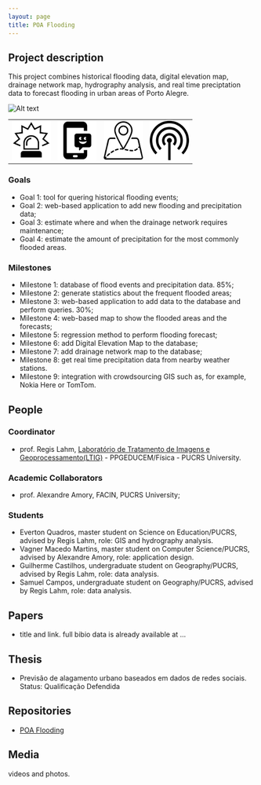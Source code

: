 ```yaml
---
layout: page
title: POA Flooding
---
```


## Project description

This project combines historical flooding data, digital elevation map, drainage network map, hydrography analysis, and real time preciptation data to forecast flooding in urban areas of Porto Alegre.

![Alt text](./proj1.jpg?raw=true "Project diagram")

| | | | |
| --- | --- | --- | --- |
| ![alerts](../images/icons/alert.png "generates alerts") |  ![mobile app](../images/icons/mob-app.png "mobile app") | ![GIS](../images/icons/geo.png "GIS app")  | ![sensors](../images/icons/sensor.png "sensors") |


### Goals

 - Goal 1: tool for quering historical flooding events;
 - Goal 2: web-based application to add new flooding and precipitation data;
 - Goal 3: estimate where and when the drainage network requires maintenance;
 - Goal 4: estimate the amount of precipitation for the most commonly flooded areas.

### Milestones

 - Milestone 1: database of flood events and precipitation data. 85%;
 - Milestone 2: generate statistics about the frequent flooded areas;
 - Milestone 3: web-based application to add data to the database and perform queries. 30%;
 - Milestone 4: web-based map to show the flooded areas and the forecasts;
 - Milestone 5: regression method to perform flooding forecast;
 - Milestone 6: add Digital Elevation Map to the database;
 - Milestone 7: add drainage network map to the database;
 - Milestone 8: get real time precipitation data from nearby weather stations.
 - Milestone 9: integration with crowdsourcing GIS such as, for example, Nokia Here or TomTom.

## People


### Coordinator

 - prof. Regis Lahm, [Laboratório de Tratamento de Imagens e Geoprocessamento(LTIG)](http://www.pucrs.br/ffch/lab-geo/) - PPGEDUCEM/Física - PUCRS University.

### Academic Collaborators

 - prof. Alexandre Amory, FACIN, PUCRS University;

### Students

 - Everton Quadros, master student on Science on Education/PUCRS, advised by Regis Lahm, role: GIS and hydrography analysis.
 - Vagner Macedo Martins, master student on Computer Science/PUCRS, advised by Alexandre Amory, role: application design.
 - Guilherme Castilhos, undergraduate student on Geography/PUCRS, advised by Regis Lahm, role: data analysis.
 - Samuel Campos, undergraduate student on Geography/PUCRS, advised by Regis Lahm, role: data analysis.
 

## Papers

 - title and link. full bibio data is already available at ...

## Thesis

 - Previsão de alagamento urbano baseados em dados de redes sociais. Status: Qualificação Defendida

## Repositories

 - [POA Flooding](https://github.com/disaster-robotics-proalertas/poa-flooding)

## Media 

videos and photos.


